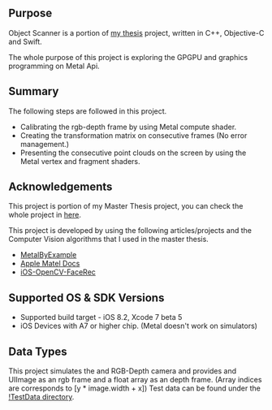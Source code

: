 Purpose
--------------

Object Scanner is a portion of [my thesis](https://github.com/ismailbozk/kinectObjectScanner) project, written in C++, Objective-C and Swift. 

The whole purpose of this project is exploring the GPGPU and graphics programming on Metal Api.

Summary
----------------

The following steps are followed in this project.

  * Calibrating the rgb-depth frame by using Metal compute shader.
  * Creating the transformation matrix on consecutive frames (No error management.)
  * Presenting the consecutive point clouds on the screen by using the Metal vertex and fragment shaders.
 
Acknowledgements
----------------

This project is portion of my Master Thesis project, you can check the whole project in [here](https://github.com/ismailbozk/kinectObjectScanner).

This project is developed by using the following articles/projects and the Computer Vision algorithms that I used in the master thesis.

* [MetalByExample](http://metalbyexample.com/)
* [Apple Matel Docs](https://developer.apple.com/metal/)
* [iOS-OpenCV-FaceRec](https://github.com/ekurutepe/iOS-OpenCV-FaceRec)

Supported OS & SDK Versions
-----------------------------

* Supported build target - iOS 8.2,  Xcode 7 beta 5
* iOS Devices with A7 or higher chip. (Metal doesn't work on simulators)

Data Types
--------------

This project simulates the and RGB-Depth camera and provides and UIImage as an rgb frame and a float array as an depth frame. (Array indices are corresponds to [y * image.width + x])
Test data can be found under the [!TestData directory](https://github.com/ismailbozk/ObjectScanner/tree/master/ObjectScanner/ObjectScanner/Resources/TestData).
